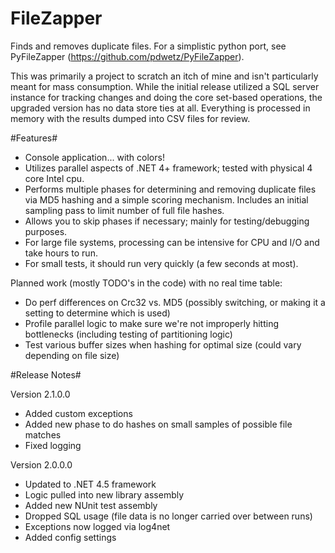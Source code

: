 FileZapper
==============

Finds and removes duplicate files. For a simplistic python port, see PyFileZapper (https://github.com/pdwetz/PyFileZapper).

This was primarily a project to scratch an itch of mine and isn't particularly meant for mass consumption. While the initial release utilized a SQL server instance for tracking changes and doing the core set-based operations, the upgraded version has no data store ties at all. Everything is processed in memory with the results dumped into CSV files for review.

#Features#
- Console application... with colors!
- Utilizes parallel aspects of .NET 4+ framework; tested with physical 4 core Intel cpu.
- Performs multiple phases for determining and removing duplicate files via MD5 hashing and a simple scoring mechanism. Includes an initial sampling pass to limit number of full file hashes.
- Allows you to skip phases if necessary; mainly for testing/debugging purposes.
- For large file systems, processing can be intensive for CPU and I/O and take hours to run.
- For small tests, it should run very quickly (a few seconds at most).

Planned work (mostly TODO's in the code) with no real time table:
- Do perf differences on Crc32 vs. MD5 (possibly switching, or making it a setting to determine which is used)
- Profile parallel logic to make sure we're not improperly hitting bottlenecks (including testing of partitioning logic)
- Test various buffer sizes when hashing for optimal size (could vary depending on file size)

#Release Notes#

Version 2.1.0.0
- Added custom exceptions
- Added new phase to do hashes on small samples of possible file matches
- Fixed logging
 
Version 2.0.0.0
- Updated to .NET 4.5 framework
- Logic pulled into new library assembly
- Added new NUnit test assembly
- Dropped SQL usage (file data is no longer carried over between runs)
- Exceptions now logged via log4net
- Added config settings
